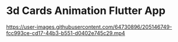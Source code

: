 # 3d Cards Animation Flutter App

https://user-images.githubusercontent.com/64730896/205146749-fcc993ce-cd17-44b3-b551-d0402e745c29.mp4

